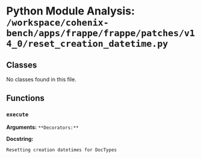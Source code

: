 # Python Module Analysis: `/workspace/cohenix-bench/apps/frappe/frappe/patches/v14_0/reset_creation_datetime.py`

## Classes

No classes found in this file.


## Functions

### `execute`
**Arguments:** ``
**Decorators:** ``

**Docstring:**
```
Resetting creation datetimes for DocTypes
```

